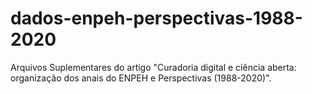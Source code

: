 # dados-enpeh-perspectivas-1988-2020
Arquivos Suplementares do artigo "Curadoria digital e ciência aberta: organização dos anais do ENPEH e Perspectivas (1988-2020)". 
